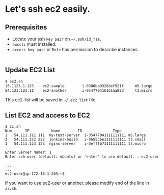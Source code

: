 # Let's ssh ec2 easily.

## Prerequisites
* Locate your ssh `key pair` on `~/.ssh/id_rsa`.
* `awscli` must installed.
* `access key pair` or `Role` has permission to describe instances.
<br><br>

## Update EC2 List
```bash
$ ec2.sh
15.1123.1.123    ec2-sample        i-0980ba9326def521f     m5.large
54.123.123.11    ec2-another       i-0547704161b1aa823     t3.micro
```
This ec2-list will be saved in `~/.ec2_list` file.

## List EC2 and access to EC2
```text
$ zz.sh
Num 	 IP 		 Name 		 ID 			 Type
1 	54.111.111.111	my-test-server	i-05477041111111111	m5.large
2 	54.111.222.222	jenkins-build	i-0655cbe1111111111	t3.small
3 	54.111.123.123	nginx-server	i-0efffb71111111111	t3.micro

Enter Server Numer: 1
Enter ssh user (default: ubuntu) or 'enter' to use default. : ec2-user

...
...
ec2-user@ip-172-16-1-205:~$
```

If you want to use ec2-user or another, please modify end of the line in `zz.sh`.